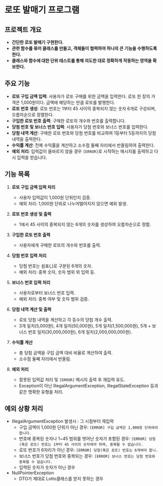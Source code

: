 # 로또 발매기 프로그램

## 프로젝트 개요
- **간단한 로또 발매기 구현한다.** 
- **관련 함수를 묶어 클래스를 만들고, 객체들이 협력하여 하나의 큰 기능을 수행하도록한다.**
- **클래스와 함수에 대한 단위 테스트를 통해 의도한 대로 정확하게 작동하는 영역을 확보한다.**

## 주요 기능
- **로또 구입 금액 입력**: 사용자가 로또 구매를 위한 금액을 입력한다. 로또 한 장의 가격은 1,000원이다. 금액에 해당하는 만큼 로또를 발행한다.
- **로또 번호 생성**: 로또 번호는 1부터 45 사이의 중복되지 않는 숫자 6개로 구성되며, 오름차순으로 정렬한다.
- **구입한 로또 번호 출력**: 구매한 로또의 개수와 번호를 출력합니다.
- **당첨 번호 및 보너스 번호 입력**: 사용자가 당첨 번호와 보너스 번호를 입력한다.
- **당첨 내역 계산**: 구매한 로또 번호와 당첨 번호를 비교하여 1등부터 5등까지의 당첨 내역을 출력한다.
- **수익률 계산**: 전체 수익률을 계산하고 소수점 둘째 자리에서 반올림하여 출력한다.
- **예외 처리**: 입력값이 올바르지 않을 경우 `[ERROR]`로 시작하는 메시지를 출력하고 다시 입력을 받습니다.

## 기능 목록
1. **로또 구입 금액 입력 처리**
   - 사용자 입력값이 1,000원 단위인지 검증.
   - 예외 처리: 1,000원 단위로 나누어떨어지지 않으면 예외 발생.

2. **로또 번호 생성 및 출력**
   - 1에서 45 사이의 중복되지 않는 6개의 숫자를 생성하여 오름차순으로 정렬.

3. **구입한 로또 번호 출력**
   - 사용자에게 구매한 로또의 개수와 번호를 출력.

4. **당첨 번호 입력 처리**
   - 당첨 번호는 쉼표(,)로 구분된 6개의 숫자.
   - 예외 처리: 중복 숫자, 숫자 범위 외 입력 등.

5. **보너스 번호 입력 처리**
   - 사용자로부터 보너스 번호 입력.
   - 예외 처리: 중복 여부 및 숫자 범위 검증.

6. **당첨 내역 계산 및 출력**
   - 로또 당첨 내역을 계산하고 각 등수의 당첨 개수 출력.
   - 3개 일치(5,000원), 4개 일치(50,000원), 5개 일치(1,500,000원), 5개 + 보너스 번호 일치(30,000,000원), 6개 일치(2,000,000,000원).

7. **수익률 계산**
   - 총 당첨 금액을 구입 금액 대비 비율로 계산하여 출력.
   - 소수점 둘째 자리에서 반올림.

8. **예외 처리**
   - 잘못된 입력값 처리 및 `[ERROR]` 메시지 출력 후 재입력 유도.
   - Exception이 아닌 IllegalArgumentException, IllegalStateException 등과 같은 명확한 유형을 처리.

## 예외 상황 처리
- IllegalArgumentException 발생시 : 그 시점부터 재입력
  - 구입 금액이 1,000원 단위가 아닌 경우: `[ERROR] 구입 금액은 1,000원 단위여야 합니다.`
  - 번호에 중복된 숫자나 1~45 범위를 벗어난 숫자가 포함된 경우: `[ERROR] 당첨(혹은 로또) 번호는 1부터 45 사이의 숫자여야 하며, 중복될 수 없습니다.`
  - 로또 번호가 6자리가 아닌 경우: `[ERROR] 당첨(혹은 로또) 번호는 6개여야 합니.`
  - 보너스 번호가 당첨 번호와 중복되는 경우: `[ERROR] 보너스 번호는 당첨 번호와 중복될 수 없습니다.`
  - 입력된 숫자가 숫자가 아닌 경우
- NullPointerException
  - DTO가 제대로 Lotto클래스를 받지 못하는 경우

